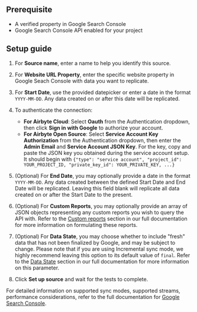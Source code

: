 ## Prerequisite

- A verified property in Google Search Console
- Google Search Console API enabled for your project

## Setup guide

1. For **Source name**, enter a name to help you identify this source.
2. For **Website URL Property**, enter the specific website property in Google Seach Console with data you want to replicate.
3. For **Start Date**, use the provided datepicker or enter a date in the format `YYYY-MM-DD`. Any data created on or after this date will be replicated.
4. To authenticate the connection:

   <!-- env:cloud -->
   - **For Airbyte Cloud**: Select **Oauth** from the Authentication dropdown, then click **Sign in with Google** to authorize your account.
   <!-- /env:cloud -->
   <!-- env:oss -->
   - **For Airbyte Open Source**: Select **Service Account Key Authorization** from the Authentication dropdown, then enter the **Admin Email** and **Service Account JSON Key**. For the key, copy and paste the JSON key you obtained during the service account setup. It should begin with `{"type": "service account", "project_id": YOUR_PROJECT_ID, "private_key_id": YOUR_PRIVATE_KEY, ...}`
   <!-- /env:oss -->

5. (Optional) For **End Date**, you may optionally provide a date in the format `YYYY-MM-DD`. Any data created between the defined Start Date and End Date will be replicated. Leaving this field blank will replicate all data created on or after the Start Date to the present.
6. (Optional) For **Custom Reports**, you may optionally provide an array of JSON objects representing any custom reports you wish to query the API with. Refer to the [Custom reports](https://docs.airbyte.com/integrations/sources/google-search-console#custom-reports) section in our full documentation for more information on formulating these reports.
7. (Optional) For **Data State**, you may choose whether to include "fresh" data that has not been finalized by Google, and may be subject to change. Please note that if you are using Incremental sync mode, we highly recommend leaving this option to its default value of `final`. Refer to the [Data State](https://docs.airbyte.com/integrations/sources/google-search-console#data-state) section in our full documentation for more information on this parameter.
8. Click **Set up source** and wait for the tests to complete.

For detailed information on supported sync modes, supported streams, performance considerations, refer to the full documentation for [Google Search Console](https://docs.airbyte.com/integrations/sources/google-search-console/).
